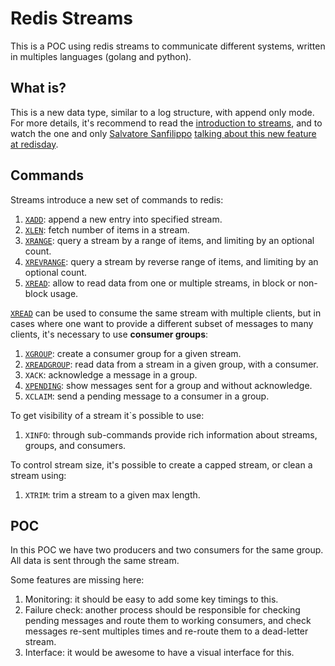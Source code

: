 # Redis Streams

This is a POC using redis streams to communicate different systems, written in
multiples languages (golang and python).

## What is?

This is a new data type, similar to a log structure, with append only mode. For
more details, it's recommend to read the [introduction to streams][0], and to
watch the one and only [Salvatore Sanfilippo][1]
[talking about this new feature at redisday][2].

## Commands

Streams introduce a new set of commands to redis:

1. [`XADD`][3]: append a new entry into specified stream.
1. [`XLEN`][4]: fetch number of items in a stream.
1. [`XRANGE`][5]: query a stream by a range of items, and limiting by an
   optional count.
1. [`XREVRANGE`][6]: query a stream by reverse range of items, and limiting by
   an optional count.
1. [`XREAD`][7]: allow to read data from one or multiple streams, in block or
   non-block usage.

[`XREAD`][7] can be used to consume the same stream with multiple clients, but
in cases where one want to provide a different subset of messages to many
clients, it's necessary to use **consumer groups**:

1. [`XGROUP`][8]: create a consumer group for a given stream.
1. [`XREADGROUP`][9]: read data from a stream in a given group, with a
   consumer.
1. `XACK`: acknowledge a message in a group.
1. [`XPENDING`][10]: show messages sent for a group and without acknowledge.
1. `XCLAIM`: send a pending message to a consumer in a group.

To get visibility of a stream it`s possible to use:

1. `XINFO`: through sub-commands provide rich information about streams,
   groups, and consumers.

To control stream size, it's possible to create a capped stream, or clean a
stream using:

1. `XTRIM`: trim a stream to a given max length.

## POC

In this POC we have two producers and two consumers for the same group. All
data is sent through the same stream.

Some features are missing here:

1. Monitoring: it should be easy to add some key timings to this.
2. Failure check: another process should be responsible for checking pending
   messages and route them to working consumers, and check messages re-sent
   multiples times and re-route them to a dead-letter stream.
3. Interface: it would be awesome to have a visual interface for this.

[0]: https://redis.io/topics/streams-intro
[1]: https://twitter.com/antirez
[2]: https://www.youtube.com/watch?v=qXEyuUxQXZM
[3]: https://redis.io/commands/xadd
[4]: https://redis.io/commands/xlen
[5]: https://redis.io/commands/xrange
[6]: https://redis.io/commands/xrevrange
[7]: https://redis.io/commands/xread
[8]: https://redis.io/commands/xgroup
[9]: https://redis.io/commands/xreadgroup
[10]: https://redis.io/commands/xpending